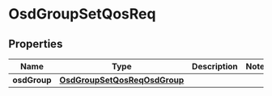 # OsdGroupSetQosReq

## Properties
Name | Type | Description | Notes
------------ | ------------- | ------------- | -------------
**osdGroup** | [**OsdGroupSetQosReqOsdGroup**](OsdGroupSetQosReqOsdGroup.md) |  | 
